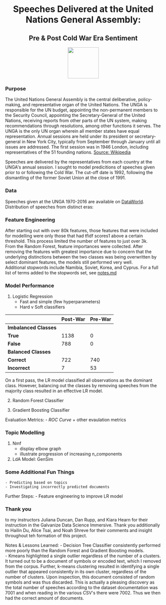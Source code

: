 <h1 align="center">
    Speeches Delivered at the United Nations General Assembly:<break></break>
</h1>
<h2 align="center">
    Pre & Post Cold War Era Sentiment
</h2>


<p align="center">
  <img src="https://live.staticflickr.com/3552/3311542781_71fb3f4618_c.jpg" width="100" height="100">
</p>

### Purpose
The United Nations General Assembly is the central deliberative, policy-making, and representative organ of the United Nations. The UNGA is responsible for the UN budget, appointing the non-permanent members to the Security Council, appointing the Secretary-General of the United Nations, receiving reports from other parts of the UN system,  making recommendations through resolutions, among other functions it serves. The UNGA is the only UN organ wherein all member states have equal representation. Annual sessions are held under its president or secretary-general in New York City, typically from September through January until all issues are addressed. The first session was in 1946 London, including representatives of the 51 founding nations. [Source: Wikipedia](https://en.wikipedia.org/wiki/United_Nations_General_Assembly)

Speeches are delivered by the representatives from each country at the UNGA's annual session. I sought to model predicitions of speeches given prior to or following the Cold War. The cut-off date is 1992, following the dismantling of the former Soviet Union at the close of 1991.

### Data
Speeches given at the UNGA 1970-2016 are available on [DataWorld](https://data.world/ian/united-nations-general-debate-corpus/).
Distribution of speeches from distinct eras:

### Feature Engineering
After starting out with over 80k features, those features that were included for modelling were only those that had tfidf scores1 above a certain threshold. This process limited the number of features to just over 3k.  
From the Random Forest, feature importances were collected. After removing the features with greatest importance due to concern that the underlying distinctions between the two classes was being overwritten by select dominant features, the models still performed very well.  
Additional stopwords include Namibia, Soviet, Korea, and Cyprus. For a full list of terms added to the stopwords set, see [notes.md](https://github.com/sborodach/capstone_2/blob/main/notes.md)

### Model Performance
1. Logistic Regression
    - Fast and simple (few hyperparameters)
    - Hard v Soft classifiers  

|  | Post-War | Pre-War | 
| ----- | ----- | ----- |
| **Imbalanced Classes** | | |
| **True** | 1138 | 0 |
| **False** | 788 | 0 |
| **Balanced Classes** | | |
| **Correct** | 722 | 740 | 
| **Incorrect** | 7 | 53 |  

On a first pass, the LR model classified all observations as the dominant class. However, balancing out the classes by removing speeches from the majority class resulted in an effective LR model.  

2. Random Forest Classifier

3. Gradient Boosting Classifier

Evaluation Metrics:
    - _ROC Curve_ + other evaulation metrics  
        
### Topic Modelling
1. Nmf
    - display elbow graph  
    - illustrate progression of increasing n_components  
3. LdA Model: GenSim  
  
### Some Additional Fun Things
    - Predicting based on topics
    - Investigating incorrectly predicted documents  

Further Steps:
    - Feature engineering to improve LR model  

### Thank you
to my instructors Juliana Duncan, Dan Rupp, and Kiara Hearn for their instruction in the Galvanize Data Science Immersive. Thank you additionally to Hailin Du, Alice Tsai, and Noah Shreve for their comments and insight throughout teh formation of this project.

Notes & Lessons Learned:
    - Decision Tree Classifier consistently performed more poorly than the Random Forest and Gradient Boosting models.  
    - Kmeans highlighted a single outlier regardless of the number of a clusters. It turned out to be a document of symbols or encoded text, which I removed from the corpus. Further, k-means clustering resulted in identifying a single outlier that appeared consistently in its own cluster, regardless of the number of clusters. Upon inspection, this document consisted of random symbols and was thus discarded. This is actually a pleasing discovery as the total number of speeches according to the dataset documentation was 7001 and when reading in the various CSV's there were 7002. Thus we then had the correct amount of documents.
